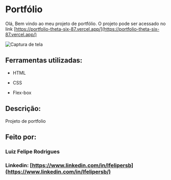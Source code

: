 # Portfólio 
Olá, Bem vindo ao meu projeto de portfólio.
O projeto pode ser acessado no link [https://portfolio-theta-six-87.vercel.app/](https://portfolio-theta-six-87.vercel.app/)

![Captura de tela](https://github.com/lfeliiipe/portfolio/assets/53595200/decc81c9-5e08-4e58-aa3e-fb44cf537365)


## Ferramentas utilizadas:

* HTML

* CSS

* Flex-box

## Descrição:
Projeto de portfolio

## Feito por:

### Luiz Felipe Rodrigues

### Linkedin: [https://www.linkedin.com/in/lfelipersb](https://www.linkedin.com/in/lfelipersb/)
